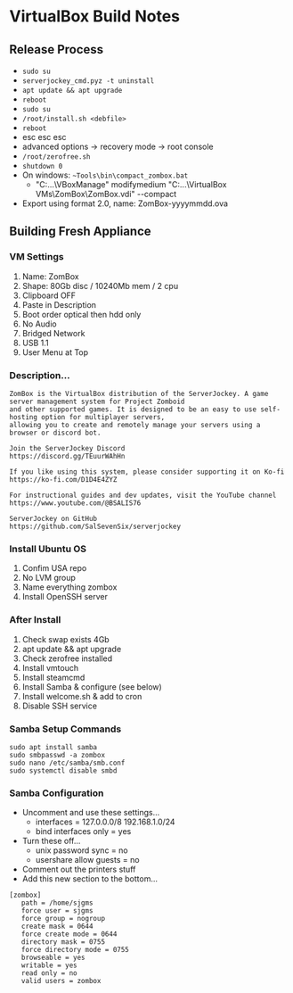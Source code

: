 # VirtualBox Build Notes

## Release Process
* `sudo su`
* `serverjockey_cmd.pyz -t uninstall`
* `apt update && apt upgrade`
* `reboot`
* `sudo su`
* `/root/install.sh <debfile>`
* `reboot`
* esc esc esc
* advanced options -> recovery mode -> root console
* `/root/zerofree.sh`
* `shutdown 0`
* On windows: `~Tools\bin\compact_zombox.bat`
  * "C:\...\VBoxManage" modifymedium "C:\...\VirtualBox VMs\ZomBox\ZomBox.vdi" --compact
* Export using format 2.0, name: ZomBox-yyyymmdd.ova

## Building Fresh Appliance

### VM Settings
1. Name: ZomBox
2. Shape: 80Gb disc / 10240Mb mem / 2 cpu
3. Clipboard OFF
4. Paste in Description
5. Boot order optical then hdd only
6. No Audio
7. Bridged Network
8. USB 1.1
9. User Menu at Top

### Description...
```
ZomBox is the VirtualBox distribution of the ServerJockey. A game server management system for Project Zomboid
and other supported games. It is designed to be an easy to use self-hosting option for multiplayer servers,
allowing you to create and remotely manage your servers using a browser or discord bot.

Join the ServerJockey Discord
https://discord.gg/TEuurWAhHn

If you like using this system, please consider supporting it on Ko-fi
https://ko-fi.com/D1D4E4ZYZ

For instructional guides and dev updates, visit the YouTube channel
https://www.youtube.com/@BSALIS76

ServerJockey on GitHub
https://github.com/SalSevenSix/serverjockey
```

### Install Ubuntu OS
1. Confim USA repo
2. No LVM group
3. Name everything zombox
4. Install OpenSSH server

### After Install
1. Check swap exists 4Gb
2. apt update && apt upgrade
3. Check zerofree installed
4. Install vmtouch
5. Install steamcmd
6. Install Samba & configure (see below)
7. Install welcome.sh & add to cron
8. Disable SSH service

### Samba Setup Commands
```
sudo apt install samba
sudo smbpasswd -a zombox
sudo nano /etc/samba/smb.conf
sudo systemctl disable smbd
```

### Samba Configuration
* Uncomment and use these settings...
  * interfaces = 127.0.0.0/8 192.168.1.0/24
  * bind interfaces only = yes
* Turn these off...
  * unix password sync = no
  * usershare allow guests = no
* Comment out the printers stuff
* Add this new section to the bottom...
```
[zombox]
   path = /home/sjgms
   force user = sjgms
   force group = nogroup
   create mask = 0644
   force create mode = 0644
   directory mask = 0755
   force directory mode = 0755
   browseable = yes
   writable = yes
   read only = no
   valid users = zombox
```
